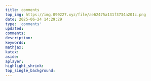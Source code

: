 ```yaml
---
title: comments
top_img: https://img.090227.xyz/file/ae62475a131f3734a201c.png
date: 2025-06-24 14:29:29
type: 'comments'
updated:
comments:
description:
keywords:
mathjax:
katex:
aside:
aplayer:
highlight_shrink:
top_single_background:
---
```

